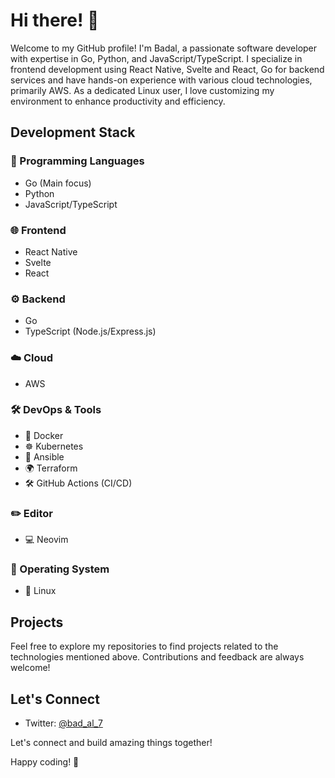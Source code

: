 # Hi there! 👋

Welcome to my GitHub profile! I'm Badal, a passionate software developer with expertise in Go, Python, and JavaScript/TypeScript. I specialize in frontend development using React Native, Svelte and React, Go for backend services and have hands-on experience with various cloud technologies, primarily AWS. As a dedicated Linux user, I love customizing my environment to enhance productivity and efficiency.

## Development Stack

### 🚀 Programming Languages
- Go (Main focus)
- Python
- JavaScript/TypeScript

### 🌐 Frontend
- React Native
- Svelte
- React

### ⚙️ Backend
- Go
- TypeScript (Node.js/Express.js)

### ☁️ Cloud
- AWS

### 🛠 DevOps & Tools
- 🐳 Docker
- ☸️ Kubernetes
- 🤖 Ansible
- 🌍 Terraform
- 🛠️ GitHub Actions (CI/CD)

### ✏️ Editor
- 💻 Neovim

### 🐧 Operating System
- 🐧 Linux

## Projects

Feel free to explore my repositories to find projects related to the technologies mentioned above. Contributions and feedback are always welcome!

## Let's Connect

- Twitter: [@bad_al_7](https://twitter.com/bad_al_7)

Let's connect and build amazing things together!

Happy coding! 🚀
